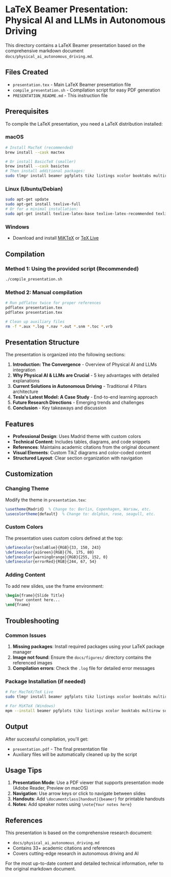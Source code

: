 # LaTeX Beamer Presentation: Physical AI and LLMs in Autonomous Driving

This directory contains a LaTeX Beamer presentation based on the comprehensive markdown document `docs/physical_ai_autonomous_driving.md`.

## Files Created

- `presentation.tex` - Main LaTeX Beamer presentation file
- `compile_presentation.sh` - Compilation script for easy PDF generation
- `PRESENTATION_README.md` - This instruction file

## Prerequisites

To compile the LaTeX presentation, you need a LaTeX distribution installed:

### macOS
```bash
# Install MacTeX (recommended)
brew install --cask mactex

# Or install BasicTeX (smaller)
brew install --cask basictex
# Then install additional packages:
sudo tlmgr install beamer pgfplots tikz listings xcolor booktabs multirow subcaption
```

### Linux (Ubuntu/Debian)
```bash
sudo apt-get update
sudo apt-get install texlive-full
# Or for a minimal installation:
sudo apt-get install texlive-latex-base texlive-latex-recommended texlive-latex-extra
```

### Windows
- Download and install [MiKTeX](https://miktex.org/) or [TeX Live](https://www.tug.org/texlive/)

## Compilation

### Method 1: Using the provided script (Recommended)
```bash
./compile_presentation.sh
```

### Method 2: Manual compilation
```bash
# Run pdflatex twice for proper references
pdflatex presentation.tex
pdflatex presentation.tex

# Clean up auxiliary files
rm -f *.aux *.log *.nav *.out *.snm *.toc *.vrb
```

## Presentation Structure

The presentation is organized into the following sections:

1. **Introduction: The Convergence** - Overview of Physical AI and LLMs integration
2. **Why Physical AI & LLMs are Crucial** - 5 key advantages with detailed explanations
3. **Current Solutions in Autonomous Driving** - Traditional 4 Pillars architecture
4. **Tesla's Latest Model: A Case Study** - End-to-end learning approach
5. **Future Research Directions** - Emerging trends and challenges
6. **Conclusion** - Key takeaways and discussion

## Features

- **Professional Design**: Uses Madrid theme with custom colors
- **Technical Content**: Includes tables, diagrams, and code snippets
- **References**: Maintains academic citations from the original document
- **Visual Elements**: Custom TikZ diagrams and color-coded content
- **Structured Layout**: Clear section organization with navigation

## Customization

### Changing Theme
Modify the theme in `presentation.tex`:
```latex
\usetheme{Madrid}  % Change to: Berlin, Copenhagen, Warsaw, etc.
\usecolortheme{default}  % Change to: dolphin, rose, seagull, etc.
```

### Custom Colors
The presentation uses custom colors defined at the top:
```latex
\definecolor{teslaBlue}{RGB}{33, 150, 243}
\definecolor{aiGreen}{RGB}{76, 175, 80}
\definecolor{warningOrange}{RGB}{255, 152, 0}
\definecolor{errorRed}{RGB}{244, 67, 54}
```

### Adding Content
To add new slides, use the frame environment:
```latex
\begin{frame}{Slide Title}
    Your content here...
\end{frame}
```

## Troubleshooting

### Common Issues

1. **Missing packages**: Install required packages using your LaTeX package manager
2. **Image not found**: Ensure the `docs/figures/` directory contains the referenced images
3. **Compilation errors**: Check the `.log` file for detailed error messages

### Package Installation (if needed)
```bash
# For MacTeX/TeX Live
sudo tlmgr install beamer pgfplots tikz listings xcolor booktabs multirow subcaption

# For MiKTeX (Windows)
mpm --install beamer pgfplots tikz listings xcolor booktabs multirow subcaption
```

## Output

After successful compilation, you'll get:
- `presentation.pdf` - The final presentation file
- Auxiliary files will be automatically cleaned up by the script

## Usage Tips

1. **Presentation Mode**: Use a PDF viewer that supports presentation mode (Adobe Reader, Preview on macOS)
2. **Navigation**: Use arrow keys or click to navigate between slides
3. **Handouts**: Add `\documentclass[handout]{beamer}` for printable handouts
4. **Notes**: Add speaker notes using `\note{Your notes here}`

## References

This presentation is based on the comprehensive research document:
- `docs/physical_ai_autonomous_driving.md`
- Contains 33+ academic citations and references
- Covers cutting-edge research in autonomous driving and AI

For the most up-to-date content and detailed technical information, refer to the original markdown document.